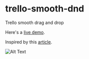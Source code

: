 # trello-smooth-dnd
Trello smooth drag and drop

Here's a [live demo](https://codepen.io/l-portet/full/jObbRYJ).

Inspired by this [article](https://uxdesign.cc/how-to-fix-dragging-animation-in-ui-with-simple-math-4bbc10deccf7).

![Alt Text](http://image.noelshack.com/fichiers/2020/16/4/1587067009-trello-smooth-dnd-demo.gif)
